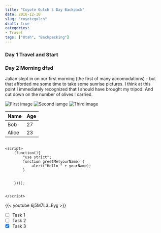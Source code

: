 ```yaml
---
title: "Coyote Gulch 3 Day Backpack"
date: 2018-12-18
slug: "coyotegulch"
draft: true
categories: 
- Travel
tags: ["Utah", "Backpacking"]
---
```


### Day 1 Travel and Start

### Day 2 Morning  dfsd

Julian slept in on our first morning (the first of many accomodations) - but that afforded me some time to take some sunrise pictures.  I think at this point I immediately recognized that I should have brought my tripod.  And cut down on the number of olives I carried.

![First image](/img/DSC_8736.jpg)
![Second iamge](/img/DSC_8746.jpg)
![Third image](/img/DSC_8763.jpg)

   Name | Age
--------|------
    Bob | 27
  Alice | 23

```

<script>
    (function(){
        "use strict";
        function greetMe(yourName) {
            alert("Hello " + yourName);
        }
    
        
    })();

    
</script>
```

{{< youtube 6j5M7L3LEyg >}}

- [ ] Task 1
- [ ] Task 2
- [x] Task 3

